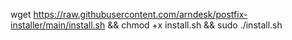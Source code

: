 wget https://raw.githubusercontent.com/arndesk/postfix-installer/main/install.sh && chmod +x install.sh && sudo ./install.sh
